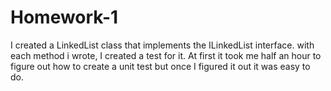 # Homework-1
I created a LinkedList class that implements the ILinkedList interface. with each method i wrote, I created a test for it. At first it took me half an hour to figure out how to create a unit test but once I figured it out it was easy to do. 
